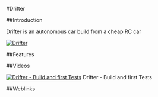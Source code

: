 #Drifter

##Introduction

Drifter is an autonomous car build from a cheap RC car

[![Drifter](https://farm8.staticflickr.com/7633/16723420917_930f9f59ae_m.jpg)](https://github.com/robotfreak/robotfreak/tree/master/drifter)

##Features

##Videos

[![Drifter - Build and first Tests](https://i.ytimg.com/vi/ToJJEQ3pxe4/2.jpg?time=1427322344914)](https://www.youtube.com/watch?v=ToJJEQ3pxe4) Drifter - Build and first Tests

##Weblinks

